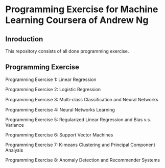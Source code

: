# Programming Exercise for Machine Learning Coursera of Andrew Ng

## Inroduction

This repository consists of all done programming exercise. 

## Programming Exercise

Programming Exercise 1: Linear Regression

Programming Exercise 2: Logistic Regression

Programming Exercise 3: Multi-class Classiﬁcation and Neural Networks

Programming Exercise 4: Neural Networks Learning

Programming Exercise 5: Regularized Linear Regression and Bias v.s. Variance

Programming Exercise 6: Support Vector Machines

Programming Exercise 7: K-means Clustering and Principal Component Analysis

Programming Exercise 8: Anomaly Detection and Recommender Systems